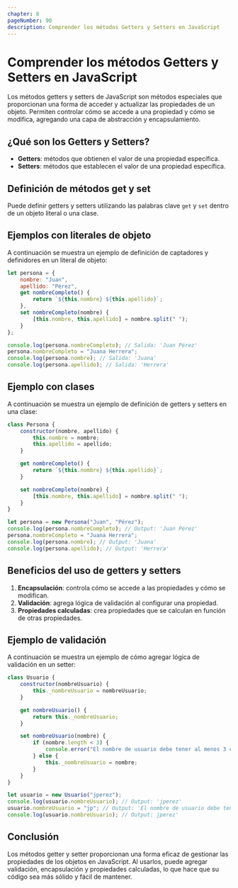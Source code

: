 ```yaml
---
chapter: 8
pageNumber: 90
description: Comprender los métodos Getters y Setters en JavaScript
---
```


# Comprender los métodos Getters y Setters en JavaScript

Los métodos getters y setters de JavaScript son métodos especiales que proporcionan una forma de acceder y actualizar las propiedades de un objeto. Permiten controlar cómo se accede a una propiedad y cómo se modifica, agregando una capa de abstracción y encapsulamiento.

## ¿Qué son los Getters y Setters?

- **Getters**: métodos que obtienen el valor de una propiedad específica.
- **Setters**: métodos que establecen el valor de una propiedad específica.

## Definición de métodos get y set

Puede definir getters y setters utilizando las palabras clave `get` y `set` dentro de un objeto literal o una clase.

## Ejemplos con literales de objeto

A continuación se muestra un ejemplo de definición de captadores y definidores en un literal de objeto:

```javascript
let persona = {
    nombre: "Juan",
    apellido: "Pérez",
    get nombreCompleto() {
        return `${this.nombre} ${this.apellido}`;
    },
    set nombreCompleto(nombre) {
        [this.nombre, this.apellido] = nombre.split(" ");
    }
};

console.log(persona.nombreCompleto); // Salida: 'Juan Pérez'
persona.nombreCompleto = "Juana Herrera";
console.log(persona.nombre); // Salida: 'Juana'
console.log(persona.apellido); // Salida: 'Herrera'
```

## Ejemplo con clases

A continuación se muestra un ejemplo de definición de getters y setters en una clase:

```javascript
class Persona {
    constructor(nombre, apellido) {
        this.nombre = nombre;
        this.apellido = apellido;
    }

    get nombreCompleto() {
        return `${this.nombre} ${this.apellido}`;
    }

    set nombreCompleto(nombre) {
        [this.nombre, this.apellido] = nombre.split(" ");
    }
}

let persona = new Persona("Juan", "Pérez");
console.log(persona.nombreCompleto); // Output: 'Juan Pérez'
persona.nombreCompleto = "Juana Herrera";
console.log(persona.nombre); // Output: 'Juana'
console.log(persona.apellido); // Output: 'Herrera'
```

## Beneficios del uso de getters y setters

1. **Encapsulación**: controla cómo se accede a las propiedades y cómo se modifican.
2. **Validación**: agrega lógica de validación al configurar una propiedad.
3. **Propiedades calculadas**: crea propiedades que se calculan en función de otras propiedades.

## Ejemplo de validación

A continuación se muestra un ejemplo de cómo agregar lógica de validación en un setter:

```javascript
class Usuario {
    constructor(nombreUsuario) {
        this._nombreUsuario = nombreUsuario;
    }

    get nombreUsuario() {
        return this._nombreUsuario;
    }

    set nombreUsuario(nombre) {
        if (nombre.length < 3) {
            console.error("El nombre de usuario debe tener al menos 3 caracteres.");
        } else {
            this._nombreUsuario = nombre;
        }
    }
}

let usuario = new Usuario("jperez");
console.log(usuario.nombreUsuario); // Output: 'jperez'
usuario.nombreUsuario = "jp"; // Output: 'El nombre de usuario debe tener al menos 3 caracteres.'
console.log(usuario.nombreUsuario); // Output: jperez'
```

## Conclusión

Los métodos getter y setter proporcionan una forma eficaz de gestionar las propiedades de los objetos en JavaScript. Al usarlos, puede agregar validación, encapsulación y propiedades calculadas, lo que hace que su código sea más sólido y fácil de mantener.
